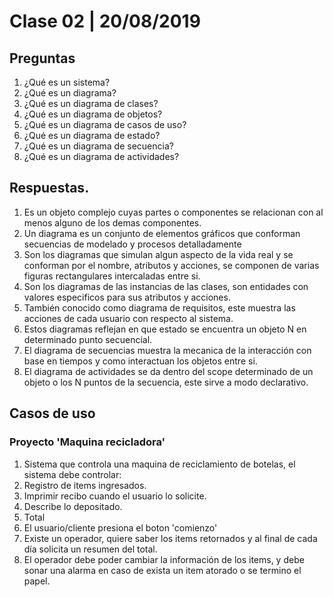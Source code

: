 # Clase 02 \| 20/08/2019

## Preguntas

1. ¿Qué es un sistema?
2. ¿Qué es un diagrama?
3. ¿Qué es un diagrama de clases?
4. ¿Qué es un diagrama de objetos?
5. ¿Qué es un diagrama de casos de uso?
6. ¿Qué es un diagrama de estado?
7. ¿Qué es un diagrama de secuencia?
8. ¿Qué es un diagrama de actividades?

## Respuestas.

1. Es un objeto complejo cuyas partes o componentes se relacionan con al menos alguno de los demas componentes.
2. Un diagrama es un conjunto de elementos gráficos que conforman secuencias de modelado y procesos detalladamente
3. Son los diagramas que simulan algun aspecto de la vida real y se conforman por el nombre, atributos y acciones, se componen de varias figuras rectangulares intercaladas entre si.
4. Son los diagramas de las instancias de las clases, son entidades con valores especificos para sus atributos y acciones.
5. También conocido como diagrama de requisitos, este muestra las acciones de cada usuario con respecto al sistema.
6. Estos diagramas reflejan en que estado se encuentra un objeto N en determinado punto secuencial.
7. El diagrama de secuencias muestra la mecanica de la interacción con base en tiempos y como interactuan los objetos entre si.
8. El diagrama de actividades se da dentro del scope determinado de un objeto o los N puntos de la secuencia, este sirve a modo declarativo.

## Casos de uso

### Proyecto 'Maquina recicladora'

1. Sistema que controla una maquina de reciclamiento de botelas, el sistema debe controlar:
2. Registro de items ingresados.
3. Imprimir recibo cuando el usuario lo solicite.
4. Describe lo depositado.
5. Total
6. El usuario/cliente presiona el boton 'comienzo'
7. Existe un operador, quiere saber los items retornados y al final de cada día solicita un resumen del total.
8. El operador debe poder cambiar la información de los items, y debe sonar una alarma en caso de exista un item atorado o se termino el papel.

